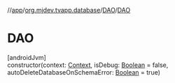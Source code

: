 //[app](../../../index.md)/[org.mjdev.tvapp.database](../index.md)/[DAO](index.md)/[DAO](-d-a-o.md)

# DAO

[androidJvm]\
constructor(context: [Context](https://developer.android.com/reference/kotlin/android/content/Context.html), isDebug: [Boolean](https://kotlinlang.org/api/latest/jvm/stdlib/kotlin/-boolean/index.html) = false, autoDeleteDatabaseOnSchemaError: [Boolean](https://kotlinlang.org/api/latest/jvm/stdlib/kotlin/-boolean/index.html) = true)

